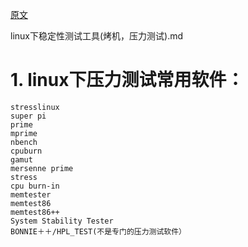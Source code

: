 [原文](https://blog.csdn.net/beckdon/article/details/12448273)

linux下稳定性测试工具(烤机，压力测试).md

# 1. linux下压力测试常用软件：
```
stresslinux
super pi
prime
mprime
nbench
cpuburn
gamut
mersenne prime
stress
cpu burn-in
memtester
memtest86
memtest86++
System Stability Tester
BONNIE＋＋/HPL_TEST(不是专门的压力测试软件）
```
